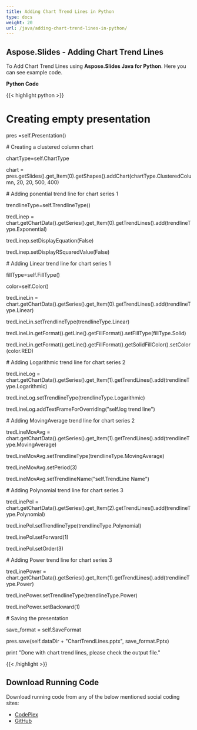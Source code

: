 ```yaml
---
title: Adding Chart Trend Lines in Python
type: docs
weight: 20
url: /java/adding-chart-trend-lines-in-python/
---
```


## **Aspose.Slides - Adding Chart Trend Lines**
To Add Chart Trend Lines using **Aspose.Slides Java for Python**. Here you can see example code.

**Python Code**

{{< highlight python >}}

 # Creating empty presentation

pres =self.Presentation()

\# Creating a clustered column chart

chartType=self.ChartType

chart = pres.getSlides().get_Item(0).getShapes().addChart(chartType.ClusteredColumn, 20, 20, 500, 400)

\# Adding ponential trend line for chart series 1

trendlineType=self.TrendlineType()

tredLinep = chart.getChartData().getSeries().get_Item(0).getTrendLines().add(trendlineType.Exponential)

tredLinep.setDisplayEquation(False)

tredLinep.setDisplayRSquaredValue(False)

\# Adding Linear trend line for chart series 1

fillType=self.FillType()

color=self.Color()

tredLineLin = chart.getChartData().getSeries().get_Item(0).getTrendLines().add(trendlineType.Linear)

tredLineLin.setTrendlineType(trendlineType.Linear)

tredLineLin.getFormat().getLine().getFillFormat().setFillType(fillType.Solid)

tredLineLin.getFormat().getLine().getFillFormat().getSolidFillColor().setColor(color.RED)


\# Adding Logarithmic trend line for chart series 2

tredLineLog = chart.getChartData().getSeries().get_Item(1).getTrendLines().add(trendlineType.Logarithmic)

tredLineLog.setTrendlineType(trendlineType.Logarithmic)

tredLineLog.addTextFrameForOverriding("self.log trend line")

\# Adding MovingAverage trend line for chart series 2

tredLineMovAvg = chart.getChartData().getSeries().get_Item(1).getTrendLines().add(trendlineType.MovingAverage)

tredLineMovAvg.setTrendlineType(trendlineType.MovingAverage)

tredLineMovAvg.setPeriod(3)

tredLineMovAvg.setTrendlineName("self.TrendLine Name")

\# Adding Polynomial trend line for chart series 3

tredLinePol = chart.getChartData().getSeries().get_Item(2).getTrendLines().add(trendlineType.Polynomial)

tredLinePol.setTrendlineType(trendlineType.Polynomial)

tredLinePol.setForward(1)

tredLinePol.setOrder(3)

\# Adding Power trend line for chart series 3

tredLinePower = chart.getChartData().getSeries().get_Item(1).getTrendLines().add(trendlineType.Power)

tredLinePower.setTrendlineType(trendlineType.Power)

tredLinePower.setBackward(1)

\# Saving the presentation

save_format = self.SaveFormat

pres.save(self.dataDir + "ChartTrendLines.pptx", save_format.Pptx)

print "Done with chart trend lines, please check the output file."

{{< /highlight >}}
## **Download Running Code**
Download running code from any of the below mentioned social coding sites:

- [CodePlex](https://asposeslidesjavapython.codeplex.com/releases/view/620922)
- [GitHub](https://github.com/aspose-slides/Aspose.Slides-for-Java/releases/tag/Aspose.Slides_Java_for_Python-v1.0)
